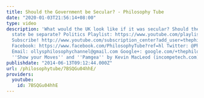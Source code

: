 ```yaml
---
title: Should the Government be Secular? - Philosophy Tube
date: "2020-01-03T21:56:14+08:00"
type: video
description: 'What would the UK look like if it was secular? Should the church and
  state be separate? Politics Playlist: https://www.youtube.com/playlist?list=PLvoAL-KSZ32fs6KX9IqqZY_0D4YXggcBN
  Subscribe! http://www.youtube.com/subscription_center?add_user=thephilosophytube
  Facebook: https://www.facebook.com/PhilosophyTube?ref=hl Twitter: @PhilosopyTube
  Email: ollysphilosophychannel@gmail.com Google+: google.com/+thephilosophytube Music:
  ''Show your Moves'' and ''Pamgea'' by Kevin MacLeod (incompetech.com)'
publishdate: "2014-06-13T09:12:44.000Z"
url: /philosophytube/7BSQGu04hhE/
providers:
  youtube:
    id: 7BSQGu04hhE
---
```

